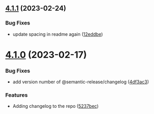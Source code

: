 ## [4.1.1](https://github.com/dskard/datemver/compare/v4.1.0...v4.1.1) (2023-02-24)


### Bug Fixes

* update spacing in readme again ([12eddbe](https://github.com/dskard/datemver/commit/12eddbefc829103bff53a219961532eef7df8d29))

# [4.1.0](https://github.com/dskard/datemver/compare/v4.0.1...v4.1.0) (2023-02-17)


### Bug Fixes

* add version number of @semantic-release/changelog ([4df3ac3](https://github.com/dskard/datemver/commit/4df3ac31993dc0daffd3d58bfcee08439bdaba5e))


### Features

* Adding changelog to the repo ([5237bec](https://github.com/dskard/datemver/commit/5237bec0c3158d6c1a51007f7e2e9bfab0d09b0c))
